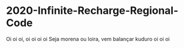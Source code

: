 # 2020-Infinite-Recharge-Regional-Code
Oi oi oi, oi oi oi oi Seja morena ou loira, vem balançar kuduro oi oi oi
